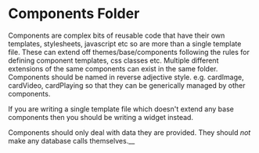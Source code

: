 Components Folder
=================

Components are complex bits of reusable code that have their own templates,
stylesheets, javascript etc so are more than a single template file. These
can extend off themes/base/components following the rules for defining 
component templates, css classes etc. Multiple different extensions of the
same components can exist in the same folder. Components should be named
in reverse adjective style. e.g. cardImage, cardVideo, cardPlaying so
that they can be generically managed by other components.

If you are writing a single template file which doesn't extend any
base components then you should be writing a widget instead.

Components should only deal with data they are provided. They should
*not* make any database calls themselves.__
